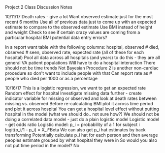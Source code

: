 Project 2 Class Discussion Notes

10/11/17
Death rates - give a lot 
Want observed estimate just for the most recent 6 months
Use all of previous data just to come up with an expected estimate to compare to the observed estimate
Use BMI instead of height and weight
Check to see if certain crazy values are coming from a particular hospital
BMI potential data entry errors?

In a report want table with the following columns: hospital, observed # died, observed # seen, observed rate, expected rate (all of these for each hospital)
Pool all data across all hospitals (and years) to do this - they are all general VA patient populations
Will have to do a hospital interaction
There should not be time trends
Not Bayesian
Procedure 2 is another non-cardiac procedure so don't want to include people with that
Can report rate as # people who died per 1000 or as a percentage

10/16/17
This is a logistic regression, we want to get an expected rate
Random effect for hospital
Investigate missing data further - create indicator variable for missing or observed and look at death rates between missing vs. observed
Before re-calculating BMI plot it across time period and plot it across hospital
You can get a hospital level effect without putting hospital in the model (what we should do.. not sure how?)
We should not be doing a correlated data model - just do a plain logistic model
Logistic model - get odds ratio
Logistic model: p_i = probability of a 1 for subject i
logit(p_i/1 - p_i) = X_i*Beta
We can also get p_i hat estimates by back transforming
Potentially calculate p_i hat for each person and then average peoples estimate grouped by what hospital they were in 
So would you also not put time period in the model? No

